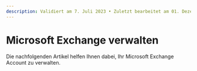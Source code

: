 ```yaml
---
description: Validiert am 7. Juli 2023 • Zuletzt bearbeitet am 01. Dezember 2023
---
```


# Microsoft Exchange verwalten

Die nachfolgenden Artikel helfen Ihnen dabei, Ihr Microsoft Exchange Account zu verwalten.
